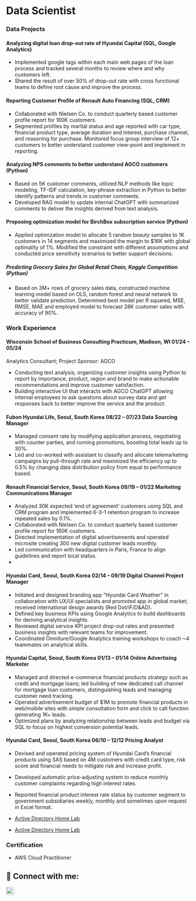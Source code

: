 # Data Scientist

### Data Projects

#### Analyzing digital loan drop-out rate of Hyundai Capital (SQL, Google Analytics)
 - Implemented google tags within each main web pages of the loan process and tracked several months to review where and why customers left. 
 - Shared the result of over 50% of drop-out rate with cross functional teams to define root cause and improve the process.
   
#### Reporting Customer Profile of Renault Auto Financing (SQL, CRM)
 - Collaborated with Nielsen Co. to conduct quarterly based customer profile report for 160K customers.
 - Segmented profiles by marital status and age reported with car type, financial product type, average duration and interest, purchase channel, and reasoning for purchase. Monitored focus group interview of 12+ customers to better understand customer view-point and implement in reporting.
    
#### Analyzing NPS comments to better understand AGCO customers (Python)
 - Based on 5K customer comments, utilized NLP methods like topic modeling, TF-IDF calculation, key-phrase extraction in Python to better identify patterns and trends in customer comments.
 - Developed RAG model to update internal ChatGPT with summarized comments to deliver the insights derived from text analysis.
   
#### Proposing optimization model for BirchBox subscription service (Python)
 - Applied optimization model to allocate 5 random beauty samples to 1K customers in 14 segments and maximized the margin to $16K with global optimality of 1%. Modified the constraint with different assumptions and conducted price sensitivity scenarios to better support decisions.
   
##### Predicting Grocery Sales for Global Retail Chain, Kaggle Competition (Python)
  - Based on 3M+ rows of grocery sales data, constructed machine learning model based on OLS, random forest and neural network to better validate prediction. Determined best model per R squared, MSE, RMSE, MAE and employed model to forecast 28K customer sales with accuracy of 90%. 

### Work Experience

#### Wisconsin School of Business Consulting Practicum, Madison, WI 01/24 – 05/24 
Analytics Consultant; Project Sponsor: AGCO 
- Conducting text analysis, organizing customer insights using Python to report by importance, product, region and brand to
  make actionable recommendations and improve customer satisfaction.
- Building interactive UI that interacts with AGCO ChatGPT allowing internal employees to ask questions about survey data
  and get responses back to better improve the service and the product.

#### Fubon Hyundai Life, Seoul, South Korea 08/22 – 07/23 Data Sourcing Manager
- Managed consent rate by modifying application process, negotiating with counter parties, and running promotions, boosting 
total leads up to 30%. 
- Led and co-worked with assistant to classify and allocate telemarketing campaigns by pull-through rate and maximized the 
efficiency up to 0.5% by changing data distribution policy from equal to performance based.

#### Renault Financial Service, Seoul, South Korea 09/19 – 01/22 Marketing Communications Manager
- Analyzed 30K expected ‘end of agreement’ customers using SQL and CRM program and implemented 6-3-1 retention 
program to increase repeated sales by 0.1%.
- Collaborated with Nielsen Co. to conduct quarterly based customer profile report for 160K customers. 
- Directed implementation of digital advertisements and operated microsite creating 300 new digital customer leads monthly.
- Led communication with headquarters in Paris, France to align guidelines and report local status.
- 
#### Hyundai Card, Seoul, South Korea 02/14 – 09/19 Digital Channel Project Manager 
- Initiated and designed branding app "Hyundai Card Weather" in collaboration with UX/UI specialists and promoted app in 
global market; received international design awards (Red Dot/iF/D&AD).
- Defined key business KPIs using Google Analytics to build dashboards for deriving analytical insights. 
- Reviewed digital service KPI project drop-out rates and presented business insights with relevant teams for improvement. 
- Coordinated Omniture/Google Analytics training workshops to coach ~4 teammates on analytical skills. 

#### Hyundai Capital, Seoul, South Korea 01/13 – 01/14 Online Advertising Marketer 
- Managed and directed e-commerce financial products strategy such as credit and mortgage loans; led building of new 
dedicated call channel for mortgage loan customers, distinguishing leads and managing customer need tracking. 
- Operated advertisement budget of $1M to promote financial products in web/mobile sites with simple consultation form 
and click to call function generating 1K+ leads. 
- Optimized plans by analyzing relationship between leads and budget via SQL to focus on highest conversion potential leads. 

#### Hyundai Card, Seoul, South Korea 06/10 – 12/12 Pricing Analyst 
- Devised and operated pricing system of Hyundai Card’s financial products using SAS based on 4M customers with credit 
card type, risk score and financial needs to mitigate risk and increase profit. 
- Developed automatic price-adjusting system to reduce monthly customer complaints regarding high interest rates. 
- Reported financial product interest rate status by customer segment to government subsidiaries weekly, monthly and 
sometimes upon request in Excel format. 


- [Active Directory Home Lab](https://github.com/glee255/laburl)
- [Active Directory Home Lab](https://github.com/glee255/laburl)


### Certification

- AWS Cloud Practitioner

<h2> 🤳 Connect with me:</h2>

[<img align="left" alt="GayeonLee | LinkedIn" width="22px" src="https://cdn.jsdelivr.net/npm/simple-icons@v3/icons/linkedin.svg" />][linkedin]

[linkedin]: [https://www.linkedin.com/in/gayeonlee221/]

<!--
**joshmadakor1/joshmadakor1** is a ✨ _special_ ✨ repository because its `README.md` (this file) appears on your GitHub profile.

Here are some ideas to get you started:

- 🔭 I’m currently working on ...
- 🌱 I’m currently learning ...
- 👯 I’m looking to collaborate on ...
- 🤔 I’m looking for help with ...
- 💬 Ask me about ...
- 📫 How to reach me: ...
- 😄 Pronouns: ...
- ⚡ Fun fact: ...
-->
